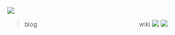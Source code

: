 [![](http://architecturerules.googlecode.com/svn/docs/images/quote.png)](http://blog.architecturerules.org)

> blog                                                            wiki
[![](http://architecturerules.googlecode.com/svn/docs/images/blog.png)](http://blog.architecturerules.org)  [![](http://architecturerules.googlecode.com/svn/docs/images/wiki.png)](http://wiki.architecturerules.org)





